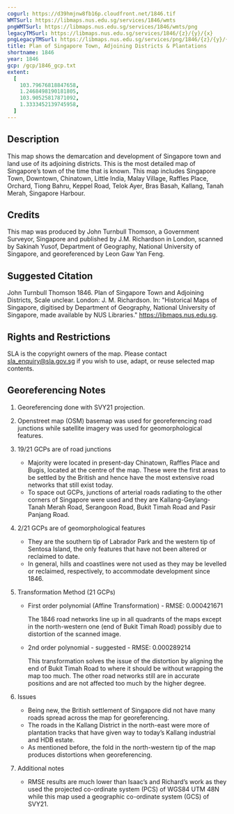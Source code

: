 ```yaml
---
cogurl: https://d39hmjnw8fb16p.cloudfront.net/1846.tif
WMTSurl: https://libmaps.nus.edu.sg/services/1846/wmts
pngWMTSurl: https://libmaps.nus.edu.sg/services/1846/wmts/png
legacyTMSurl: https://libmaps.nus.edu.sg/services/1846/{z}/{y}/{x}
pngLegacyTMSurl: https://libmaps.nus.edu.sg/services/png/1846/{z}/{y}/{x}
title: Plan of Singapore Town, Adjoining Districts & Plantations
shortname: 1846
year: 1846
gcp: /gcp/1846_gcp.txt
extent:
  [
    103.79676818847658,
    1.2468498190181805,
    103.90525817871092,
    1.3333452139745958,
  ]
---
```


## Description

This map shows the demarcation and development of Singapore town and land use of its adjoining districts. This is the most detailed map of Singapore’s town of the time that is known. This map includes Singapore Town, Downtown, Chinatown, Little India, Malay Village, Raffles Place, Orchard, Tiong Bahru, Keppel Road, Telok Ayer, Bras Basah, Kallang, Tanah Merah, Singapore Harbour.

## Credits

This map was produced by John Turnbull Thomson, a Government Surveyor, Singapore and published by J.M. Richardson in London, scanned by Sakinah Yusof, Department of Geography, National University of Singapore, and georeferenced by Leon Gaw Yan Feng.

## Suggested Citation

John Turnbull Thomson 1846. Plan of Singapore Town and Adjoining Districts, Scale unclear. London: J. M. Richardson. In: "Historical Maps of Singapore, digitised by Department of Geography, National University of Singapore, made available by NUS Libraries." https://libmaps.nus.edu.sg.

## Rights and Restrictions

SLA is the copyright owners of the map. Please contact sla_enquiry@sla.gov.sg if you wish to use, adapt, or reuse selected map contents.

## Georeferencing Notes

1. Georeferencing done with SVY21 projection.

2. Openstreet map (OSM) basemap was used for georeferencing road junctions while satellite imagery was used for geomorphological features.

3. 19/21 GCPs are of road junctions

   - Majority were located in present-day Chinatown, Raffles Place and Bugis, located at the centre of the map. These were the first areas to be settled by the British and hence have the most extensive road networks that still exist today.
   - To space out GCPs, junctions of arterial roads radiating to the other corners of Singapore were used and they are Kallang-Geylang-Tanah Merah Road, Serangoon Road, Bukit Timah Road and Pasir Panjang Road.

4. 2/21 GCPs are of geomorphological features

   - They are the southern tip of Labrador Park and the western tip of Sentosa Island, the only features that have not been altered or reclaimed to date.
   - In general, hills and coastlines were not used as they may be levelled or reclaimed, respectively, to accommodate development since 1846.

5. Transformation Method (21 GCPs)

   - First order polynomial (Affine Transformation) - RMSE: 0.000421671

     The 1846 road networks line up in all quadrants of the maps except in the north-western one (end of Bukit Timah Road) possibly due to distortion of the scanned image.

   - 2nd order polynomial - suggested - RMSE: 0.000289214

     This transformation solves the issue of the distortion by aligning the end of Bukit Timah Road to where it should be without wrapping the map too much. The other road networks still are in accurate positions and are not affected too much by the higher degree.

6. Issues

   - Being new, the British settlement of Singapore did not have many roads spread across the map for georeferencing.
   - The roads in the Kallang District in the north-east were more of plantation tracks that have given way to today’s Kallang industrial and HDB estate.
   - As mentioned before, the fold in the north-western tip of the map produces distortions when georeferencing.

7. Additional notes

   - RMSE results are much lower than Isaac’s and Richard’s work as they used the projected co-ordinate system (PCS) of WGS84 UTM 48N while this map used a geographic co-ordinate system (GCS) of SVY21.

